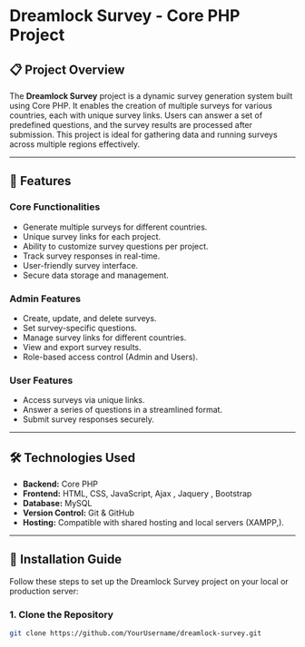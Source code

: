 # Dreamlock Survey - Core PHP Project

## 📋 Project Overview

The **Dreamlock Survey** project is a dynamic survey generation system built using Core PHP. It enables the creation of multiple surveys for various countries, each with unique survey links. Users can answer a set of predefined questions, and the survey results are processed after submission. This project is ideal for gathering data and running surveys across multiple regions effectively.

---

## 🌟 Features

### **Core Functionalities**
- Generate multiple surveys for different countries.
- Unique survey links for each project.
- Ability to customize survey questions per project.
- Track survey responses in real-time.
- User-friendly survey interface.
- Secure data storage and management.

### **Admin Features**
- Create, update, and delete surveys.
- Set survey-specific questions.
- Manage survey links for different countries.
- View and export survey results.
- Role-based access control (Admin and Users).

### **User Features**
- Access surveys via unique links.
- Answer a series of questions in a streamlined format.
- Submit survey responses securely.

---

## 🛠️ Technologies Used

- **Backend:** Core PHP
- **Frontend:** HTML, CSS, JavaScript, Ajax , Jaquery , Bootstrap
- **Database:** MySQL
- **Version Control:** Git & GitHub
- **Hosting:** Compatible with shared hosting and local servers (XAMPP,).

---

## 🚀 Installation Guide

Follow these steps to set up the Dreamlock Survey project on your local or production server:

### **1. Clone the Repository**
```bash
git clone https://github.com/YourUsername/dreamlock-survey.git

